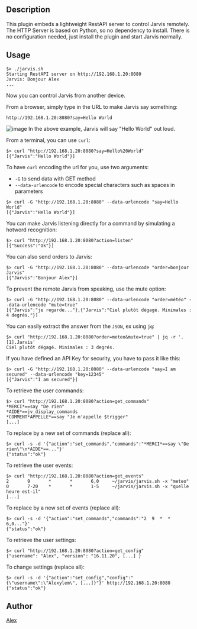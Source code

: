 <!---
IMPORTANT
=========
This README.md is displayed in the WebStore as well as within Jarvis app
Please do not change the structure of this file
Fill-in Description, Usage & Author sections
Make sure to rename the [en] folder into the language code your plugin is written in (ex: fr, es, de, it...)
For multi-language plugin:
- clone the language directory and translate commands/functions.sh
- optionally write the Description / Usage sections in several languages
-->
## Description
This plugin embeds a lightweight RestAPI server to control Jarvis remotely.
The HTTP Server is based on Python, so no dependency to install.
There is no configuration needed, just install the plugin and start Jarvis normally.

## Usage
```
$> ./jarvis.sh
Starting RestAPI server on http://192.168.1.20:8080
Jarvis: Bonjour Alex
...
```
Now you can control Jarvis from another device.

From a browser, simply type in the URL to make Jarvis say something:
```
http://192.168.1.20:8080?say=Hello World
```
![image](https://cloud.githubusercontent.com/assets/11017174/25438915/26d18d8a-2a9b-11e7-98b5-37e9b86ecfc8.png)
In the above example, Jarvis will say "Hello World" out loud.

From a terminal, you can use `curl`:
```
$> curl "http://192.168.1.20:8080?say=Hello%20World"
[{"Jarvis":"Hello World"}]
```
To have `curl` encoding the url for you, use two arguments:
* `-G` to send data with GET method
* `--data-urlencode` to encode special characters such as spaces in parameters
```
$> curl -G "http://192.168.1.20:8080" --data-urlencode "say=Hello World"
[{"Jarvis":"Hello World"}]
```

You can make Jarvis listening directly for a command by simulating a hotword recognition:
```
$> curl "http://192.168.1.20:8080?action=listen"
[{"Success":"Ok"}]
```

You can also send orders to Jarvis:
```
$> curl -G "http://192.168.1.20:8080" --data-urlencode "order=bonjour Jarvis"
[{"Jarvis":"Bonjour Alex"}]
```
To prevent the remote Jarvis from speaking, use the mute option:
```
$> curl -G "http://192.168.1.20:8080" --data-urlencode "order=météo" --data-urlencode "mute=true"
[{"Jarvis":"je regarde..."},{"Jarvis":"Ciel plutôt dégagé. Minimales : 4 degrés."}]
```
You can easily extract the answer from the `JSON`, ex using `jq`:
```
$> curl "http://192.168.1.20:8080?order=meteo&mute=true" | jq -r '.[1].Jarvis'
Ciel plutôt dégagé. Minimales : 3 degrés.
```
If you have defined an API Key for security, you have to pass it like this:
```
$> curl -G "http://192.168.1.20:8080" --data-urlencode "say=I am secured" --data-urlencode "key=12345"
[{"Jarvis":"I am secured"}]
```
To retrieve the user commands:
```
$> curl "http://192.168.1.20:8080?action=get_commands"
*MERCI*==say "De rien"
*AIDE*==jv_display_commands
*COMMENT*APPELLE*==say "Je m'appelle $trigger"
[...]
```
To replace by a new set of commands (replace all):
```
$> curl -s -d '{"action":"set_commands","commands":"*MERCI*==say \"De rien\"\n*AIDE*==..."}'
{"status":"ok"}
```
To retrieve the user events:
```
$> curl "http://192.168.1.20:8080?action=get_events"
2       9       *       *       6,0     ~/jarvis/jarvis.sh -x "meteo"
0       7-20    *       *       1-5     ~/jarvis/jarvis.sh -x "quelle heure est-il"
[...]
```
To replace by a new set of events (replace all):
```
$> curl -s -d '{"action":"set_commands","commands":"2  9  *  *  6,0..."}'
{"status":"ok"}
```
To retrieve the user settings:
```
$> curl "http://192.168.1.20:8080?action=get_config"
{"username": "Alex", "version": "16.11.20", [...] }
```
To change settings (replace all):
```
$> curl -s -d '{"action":"set_config","config":"{\"username\":\"Alexylem\", [...]}"}' http://192.168.1.20:8080
{"status":"ok"}
```

## Author
[Alex](https://github.com/alexylem)
